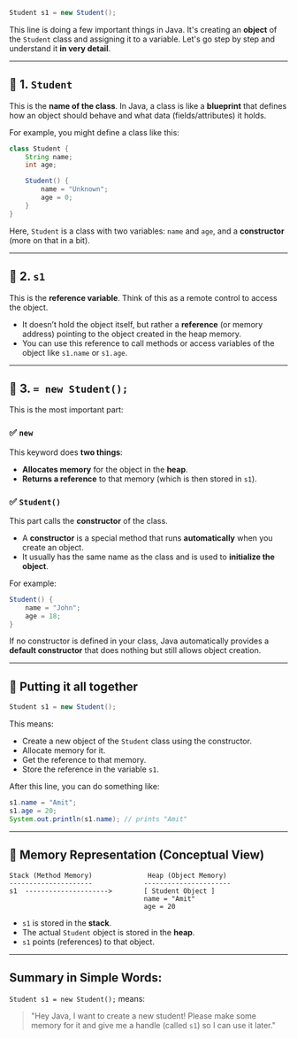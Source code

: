 ```java
Student s1 = new Student();
```

This line is doing a few important things in Java. It's creating an **object** of the `Student` class and assigning it to a variable. Let's go step by step and understand it **in very detail**.

---

## 🔹 1. `Student`
This is the **name of the class**. In Java, a class is like a **blueprint** that defines how an object should behave and what data (fields/attributes) it holds.

For example, you might define a class like this:

```java
class Student {
    String name;
    int age;

    Student() {
        name = "Unknown";
        age = 0;
    }
}
```

Here, `Student` is a class with two variables: `name` and `age`, and a **constructor** (more on that in a bit).

---

## 🔹 2. `s1`
This is the **reference variable**. Think of this as a remote control to access the object.

- It doesn’t hold the object itself, but rather a **reference** (or memory address) pointing to the object created in the heap memory.
- You can use this reference to call methods or access variables of the object like `s1.name` or `s1.age`.

---

## 🔹 3. `= new Student();`
This is the most important part:

### ✅ `new`
This keyword does **two things**:
- **Allocates memory** for the object in the **heap**.
- **Returns a reference** to that memory (which is then stored in `s1`).

### ✅ `Student()`
This part calls the **constructor** of the class.

- A **constructor** is a special method that runs **automatically** when you create an object.
- It usually has the same name as the class and is used to **initialize the object**.

For example:

```java
Student() {
    name = "John";
    age = 18;
}
```

If no constructor is defined in your class, Java automatically provides a **default constructor** that does nothing but still allows object creation.

---

## 🔹 Putting it all together

```java
Student s1 = new Student();
```

This means:

- Create a new object of the `Student` class using the constructor.
- Allocate memory for it.
- Get the reference to that memory.
- Store the reference in the variable `s1`.

After this line, you can do something like:

```java
s1.name = "Amit";
s1.age = 20;
System.out.println(s1.name); // prints "Amit"
```

---

## 🧠 Memory Representation (Conceptual View)

```
Stack (Method Memory)              Heap (Object Memory)
---------------------             ----------------------
s1  --------------------->        [ Student Object ]
                                  name = "Amit"
                                  age = 20
```

- `s1` is stored in the **stack**.
- The actual `Student` object is stored in the **heap**.
- `s1` points (references) to that object.

---

## Summary in Simple Words:
`Student s1 = new Student();` means:

> "Hey Java, I want to create a new student! Please make some memory for it and give me a handle (called `s1`) so I can use it later."
